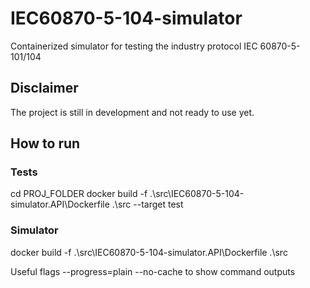 # IEC60870-5-104-simulator
Containerized simulator for testing the industry protocol IEC 60870-5-101/104

## Disclaimer
The project is still in development and not ready to use yet.


## How to run

### Tests
cd PROJ_FOLDER
docker build -f .\src\IEC60870-5-104-simulator.API\Dockerfile .\src --target test

### Simulator 
docker build -f .\src\IEC60870-5-104-simulator.API\Dockerfile .\src

Useful flags
--progress=plain --no-cache  to show command outputs